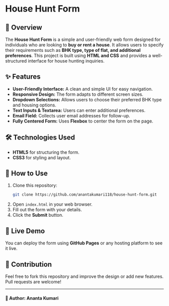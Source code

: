# House Hunt Form

## 📌 Overview
The **House Hunt Form** is a simple and user-friendly web form designed for individuals who are looking to **buy or rent a house**. It allows users to specify their requirements such as **BHK type, type of flat, and additional preferences**. This project is built using **HTML and CSS** and provides a well-structured interface for house hunting inquiries.

## ✨ Features
- **User-Friendly Interface:** A clean and simple UI for easy navigation.
- **Responsive Design:** The form adapts to different screen sizes.
- **Dropdown Selections:** Allows users to choose their preferred BHK type and housing options.
- **Text Inputs & Textarea:** Users can enter additional preferences.
- **Email Field:** Collects user email addresses for follow-up.
- **Fully Centered Form:** Uses **Flexbox** to center the form on the page.

## 🛠️ Technologies Used
- **HTML5** for structuring the form.
- **CSS3** for styling and layout.

## 📜 How to Use
1. Clone this repository:
   ```sh
   git clone https://github.com/anantakumari118/house-hunt-form.git
   ```
2. Open `index.html` in your web browser.
3. Fill out the form with your details.
4. Click the **Submit** button.

## 🚀 Live Demo
You can deploy the form using **GitHub Pages** or any hosting platform to see it live.

## 📩 Contribution
Feel free to fork this repository and improve the design or add new features. Pull requests are welcome!


---
#### 👤 Author: **Ananta Kumari**

